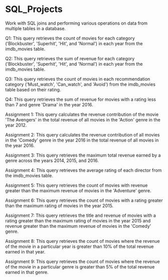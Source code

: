 # SQL_Projects
Work with SQL joins and performing various operations on data from multiple tables in a database.


Q1: This query retrieves the count of movies for each category ('Blockbuster', 'Superhit', 'Hit', and 'Normal') in each year from the imdb_movies table.

Q2: This query retrieves the sum of revenue for each category ('Blockbuster', 'Superhit', 'Hit', and 'Normal') in each year from the imdb_movies table.

Q3: This query retrieves the count of movies in each recommendation category ('Must_watch', 'Can_watch', and 'Avoid') from the imdb_movies table based on their rating.

Q4: This query retrieves the sum of revenue for movies with a rating less than 7 and genre 'Drama' in the year 2016.

Assignment 1: This query calculates the revenue contribution of the movie 'The Avengers' in the total revenue of all movies in the 'Action' genre in the year 2012.

Assignment 2: This query calculates the revenue contribution of all movies in the 'Comedy' genre in the year 2016 in the total revenue of all movies in the year 2016.

Assignment 3: This query retrieves the maximum total revenue earned by a genre across the years 2014, 2015, and 2016.

Assignment 4: This query retrieves the average rating of each director from the imdb_movies table.

Assignment 5: This query retrieves the count of movies with revenue greater than the maximum revenue of movies in the 'Adventure' genre.

Assignment 6: This query retrieves the count of movies with a rating greater than the maximum rating of movies in the year 2015.

Assignment 7: This query retrieves the title and revenue of movies with a rating greater than the maximum rating of movies in the year 2015 and revenue greater than the maximum revenue of movies in the 'Comedy' genre.

Assignment 8: This query retrieves the count of movies where the revenue of the movie in a particular year is greater than 10% of the total revenue earned in that year.

Assignment 9: This query retrieves the count of movies where the revenue of the movie in a particular genre is greater than 5% of the total revenue earned in that genre.
